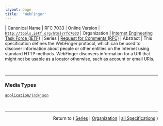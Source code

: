 ```yaml
---
layout: page
title:  "WebFinger"
---
```


| Canonical Name | RFC 7033
| Online Version | [`http://tools.ietf.org/html/rfc7033`](http://tools.ietf.org/html/rfc7033)
| Organization | [Internet Engineering Task Force (IETF)](..)
| Series | [Request for Comments (RFC)](.)
| Abstract | This specification defines the WebFinger protocol, which can be used to discover information about people or other entities on the Internet using standard HTTP methods. WebFinger discovers information for a URI that might not be usable as a locator otherwise, such as account or email URIs.

<br/>
<hr/>

### Media Types

[`application/jrd+json`](/concepts/media-type/application/jrd+json "")



<br/>
<hr/>

<p style="text-align: right">Return to ( <a href="./">Series</a> | <a href="../">Organization</a> | <a href="../../">all Specifications</a> )</p>